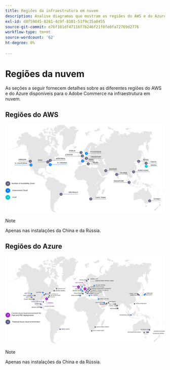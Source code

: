 ```yaml
---
title: Regiões da infraestrutura em nuvem
description: Analise diagramas que mostram as regiões do AWS e do Azure disponíveis para o Adobe Commerce.
exl-id: d8f59845-8281-4c9f-8101-51f9c35a0455
source-git-commit: e76f101df47116f7b246f21f0fe0fa72769d2776
workflow-type: tm+mt
source-wordcount: '62'
ht-degree: 0%

---
```


# Regiões da nuvem

As seções a seguir fornecem detalhes sobre as diferentes regiões do AWS e do Azure disponíveis para o Adobe Commerce na infraestrutura em nuvem.

## Regiões do AWS

![Diagrama mostrando as regiões do AWS](../../../assets/playbooks/aws-regions.svg)

>[!NOTE]
>
> Apenas nas instalações da China e da Rússia.

## Regiões do Azure

![Diagrama que mostra as regiões do Azure](../../../assets/playbooks/azure-regions.svg)

>[!NOTE]
>
> Apenas nas instalações da China e da Rússia.

